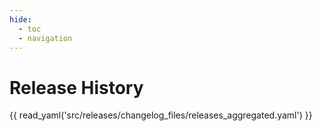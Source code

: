 ```yaml
---
hide: 
  - toc
  - navigation
---
```


# Release History
{{ read_yaml('src/releases/changelog_files/releases_aggregated.yaml')  }}

<!--
| Release Name | Robokop Version | RTX-KG2 Version | EC Medical Team Version | NodeNorm Endpoint | Embeddings Encoder | Topological Estimator | MLFlow Link | Code Link | BigQuery Link | Neo4j Link |
|--------------|----------------|-----------------|------------------------|-------------------|-------------------|---------------------|-------------|------------|---------------|------------|
| `v0.2.5` | `c5ec1f282158182f` | `v2.7.3` | `20241031` | https://nodenorm.transltr.io/1.5/get_normalized_nodes | text-embedding-3-small | matrix.pipelines.embeddings.graph_algorithms.GDSGraphSage | https://mlflow.platform.dev.everycure.org/#/experiments/4750/runs/767f3ff5e1f94a62a543cb8e5ddde2d5 | https://github.com/everycure-org/matrix/tree/v0.2.5 | https://console.cloud.google.com/bigquery?project=mtrx-hub-dev-3of&ws=!1m4!1m3!3m2!1smtrx-hub-dev-3of!2srelease_v0_2_5 | coming soon! |

-->
